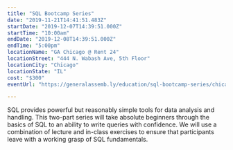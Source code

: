 ```yaml
---
title: "SQL Bootcamp Series"
date: "2019-11-21T14:41:51.483Z"
startDate: "2019-12-07T14:39:51.000Z"
startTime: "10:00am"
endDate: "2019-12-08T14:39:51.000Z"
endTime: "5:00pm"
locationName: "GA Chicago @ Rent 24"
locationStreet: "444 N. Wabash Ave, 5th Floor"
locationCity: "Chicago"
locationState: "IL"
cost: "$300"
eventUrl: "https://generalassemb.ly/education/sql-bootcamp-series/chicago/85676"

---
```


SQL provides powerful but reasonably simple tools for data analysis and handling. This two-part series will take absolute beginners through the basics of SQL to an ability to write queries with confidence. We will use a combination of lecture and in-class exercises to ensure that participants leave with a working grasp of SQL fundamentals.

